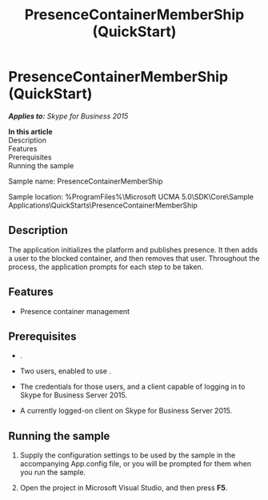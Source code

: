 ﻿---
title: PresenceContainerMemberShip (QuickStart)
TOCTitle: PresenceContainerMemberShip (QuickStart)
ms:assetid: 294a3596-07a0-49c7-a416-cd327b7a107a
ms:mtpsurl: https://msdn.microsoft.com/en-us/library/Dn454829(v=office.16)
ms:contentKeyID: 65240098
ms.date: 07/27/2015
mtps_version: v=office.16
---

# PresenceContainerMemberShip (QuickStart)


_**Applies to:** Skype for Business 2015_

**In this article**  
Description  
Features  
Prerequisites  
Running the sample  

Sample name: PresenceContainerMemberShip

Sample location: %ProgramFiles%\\Microsoft UCMA 5.0\\SDK\\Core\\Sample Applications\\QuickStarts\\PresenceContainerMemberShip

## Description

The application initializes the platform and publishes presence. It then adds a user to the blocked container, and then removes that user. Throughout the process, the application prompts for each step to be taken.

## Features

  - Presence container management

## Prerequisites

  - .

  - Two users, enabled to use .

  - The credentials for those users, and a client capable of logging in to Skype for Business Server 2015.

  - A currently logged-on client on Skype for Business Server 2015.

## Running the sample

1.  Supply the configuration settings to be used by the sample in the accompanying App.config file, or you will be prompted for them when you run the sample.

2.  Open the project in Microsoft Visual Studio, and then press **F5**.

